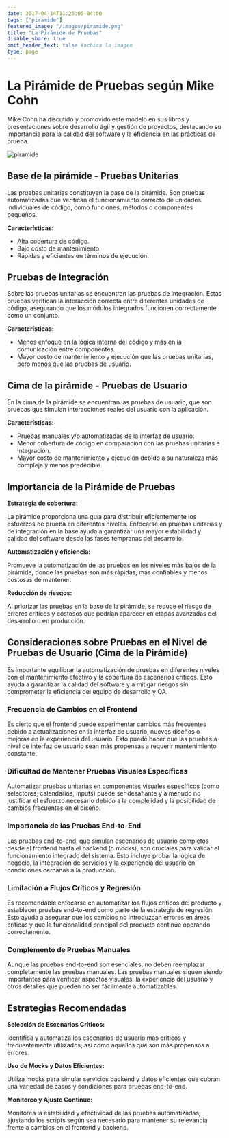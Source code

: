 ```yaml
---
date: 2017-04-14T11:25:05-04:00
tags: ["piramide"]
featured_image: "/images/piramide.png"
title: "La Pirámide de Pruebas"
disable_share: true
omit_header_text: false #achica la imagen
type: page
---
```



# La Pirámide de Pruebas según Mike Cohn

Mike Cohn ha discutido y promovido este modelo en sus libros y presentaciones sobre desarrollo ágil y gestión de proyectos, destacando su importancia para la calidad del software y la eficiencia en las prácticas de prueba.

![piramide](/images/piramide.png)

## Base de la pirámide - Pruebas Unitarias

Las pruebas unitarias constituyen la base de la pirámide. Son pruebas automatizadas que verifican el funcionamiento correcto de unidades individuales de código, como funciones, métodos o componentes pequeños.

**Características:**

- Alta cobertura de código.
- Bajo costo de mantenimiento.
- Rápidas y eficientes en términos de ejecución.

## Pruebas de Integración

Sobre las pruebas unitarias se encuentran las pruebas de integración. Estas pruebas verifican la interacción correcta entre diferentes unidades de código, asegurando que los módulos integrados funcionen correctamente como un conjunto.

**Características:**

- Menos enfoque en la lógica interna del código y más en la comunicación entre componentes.
- Mayor costo de mantenimiento y ejecución que las pruebas unitarias, pero menos que las pruebas de usuario.

## Cima de la pirámide - Pruebas de Usuario

En la cima de la pirámide se encuentran las pruebas de usuario, que son pruebas que simulan interacciones reales del usuario con la aplicación.

**Características:**

- Pruebas manuales y/o automatizadas de la interfaz de usuario.
- Menor cobertura de código en comparación con las pruebas unitarias e integración.
- Mayor costo de mantenimiento y ejecución debido a su naturaleza más compleja y menos predecible.

## Importancia de la Pirámide de Pruebas

**Estrategia de cobertura:**

La pirámide proporciona una guía para distribuir eficientemente los esfuerzos de prueba en diferentes niveles. Enfocarse en pruebas unitarias y de integración en la base ayuda a garantizar una mayor estabilidad y calidad del software desde las fases tempranas del desarrollo.

**Automatización y eficiencia:**

Promueve la automatización de las pruebas en los niveles más bajos de la pirámide, donde las pruebas son más rápidas, más confiables y menos costosas de mantener.

**Reducción de riesgos:**

Al priorizar las pruebas en la base de la pirámide, se reduce el riesgo de errores críticos y costosos que podrían aparecer en etapas avanzadas del desarrollo o en producción.

## Consideraciones sobre Pruebas en el Nivel de Pruebas de Usuario (Cima de la Pirámide)

Es importante equilibrar la automatización de pruebas en diferentes niveles con el mantenimiento efectivo y la cobertura de escenarios críticos. Esto ayuda a garantizar la calidad del software y a mitigar riesgos sin comprometer la eficiencia del equipo de desarrollo y QA.

### Frecuencia de Cambios en el Frontend

Es cierto que el frontend puede experimentar cambios más frecuentes debido a actualizaciones en la interfaz de usuario, nuevos diseños o mejoras en la experiencia del usuario. Esto puede hacer que las pruebas a nivel de interfaz de usuario sean más propensas a requerir mantenimiento constante.

### Dificultad de Mantener Pruebas Visuales Específicas

Automatizar pruebas unitarias en componentes visuales específicos (como selectores, calendarios, inputs) puede ser desafiante y a menudo no justificar el esfuerzo necesario debido a la complejidad y la posibilidad de cambios frecuentes en el diseño.

### Importancia de las Pruebas End-to-End

Las pruebas end-to-end, que simulan escenarios de usuario completos desde el frontend hasta el backend (o mocks), son cruciales para validar el funcionamiento integrado del sistema. Esto incluye probar la lógica de negocio, la integración de servicios y la experiencia del usuario en condiciones cercanas a la producción.

### Limitación a Flujos Críticos y Regresión

Es recomendable enfocarse en automatizar los flujos críticos del producto y establecer pruebas end-to-end como parte de la estrategia de regresión. Esto ayuda a asegurar que los cambios no introduzcan errores en áreas críticas y que la funcionalidad principal del producto continúe operando correctamente.

### Complemento de Pruebas Manuales

Aunque las pruebas end-to-end son esenciales, no deben reemplazar completamente las pruebas manuales. Las pruebas manuales siguen siendo importantes para verificar aspectos visuales, la experiencia del usuario y otros detalles que pueden no ser fácilmente automatizables.

## Estrategias Recomendadas

**Selección de Escenarios Críticos:**

Identifica y automatiza los escenarios de usuario más críticos y frecuentemente utilizados, así como aquellos que son más propensos a errores.

**Uso de Mocks y Datos Eficientes:**

Utiliza mocks para simular servicios backend y datos eficientes que cubran una variedad de casos y condiciones para pruebas end-to-end.

**Monitoreo y Ajuste Continuo:**

Monitorea la estabilidad y efectividad de las pruebas automatizadas, ajustando los scripts según sea necesario para mantener su relevancia frente a cambios en el frontend y backend.

